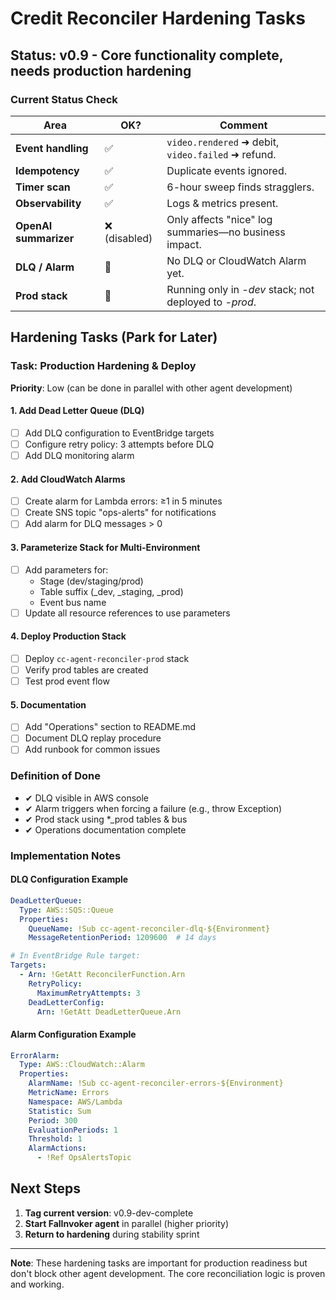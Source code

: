 # Credit Reconciler Hardening Tasks

## Status: v0.9 - Core functionality complete, needs production hardening

### Current Status Check

| Area                  | OK?          | Comment                                                |
| --------------------- | ------------ | ------------------------------------------------------ |
| **Event handling**    | ✅            | `video.rendered` ➜ debit, `video.failed` ➜ refund.     |
| **Idempotency**       | ✅            | Duplicate events ignored.                              |
| **Timer scan**        | ✅            | 6-hour sweep finds stragglers.                         |
| **Observability**     | ✅            | Logs & metrics present.                                |
| **OpenAI summarizer** | ❌ (disabled) | Only affects "nice" log summaries—no business impact.  |
| **DLQ / Alarm**       | 🚫           | No DLQ or CloudWatch Alarm yet.                        |
| **Prod stack**        | 🚫           | Running only in *-dev* stack; not deployed to *-prod*. |

## Hardening Tasks (Park for Later)

### Task: Production Hardening & Deploy

**Priority**: Low (can be done in parallel with other agent development)

#### 1. Add Dead Letter Queue (DLQ)
- [ ] Add DLQ configuration to EventBridge targets
- [ ] Configure retry policy: 3 attempts before DLQ
- [ ] Add DLQ monitoring alarm

#### 2. Add CloudWatch Alarms
- [ ] Create alarm for Lambda errors: ≥1 in 5 minutes
- [ ] Create SNS topic "ops-alerts" for notifications
- [ ] Add alarm for DLQ messages > 0

#### 3. Parameterize Stack for Multi-Environment
- [ ] Add parameters for:
  - Stage (dev/staging/prod)
  - Table suffix (_dev, _staging, _prod)
  - Event bus name
- [ ] Update all resource references to use parameters

#### 4. Deploy Production Stack
- [ ] Deploy `cc-agent-reconciler-prod` stack
- [ ] Verify prod tables are created
- [ ] Test prod event flow

#### 5. Documentation
- [ ] Add "Operations" section to README.md
- [ ] Document DLQ replay procedure
- [ ] Add runbook for common issues

### Definition of Done
- ✔ DLQ visible in AWS console
- ✔ Alarm triggers when forcing a failure (e.g., throw Exception)
- ✔ Prod stack using *_prod tables & bus
- ✔ Operations documentation complete

### Implementation Notes

#### DLQ Configuration Example
```yaml
DeadLetterQueue:
  Type: AWS::SQS::Queue
  Properties:
    QueueName: !Sub cc-agent-reconciler-dlq-${Environment}
    MessageRetentionPeriod: 1209600  # 14 days

# In EventBridge Rule target:
Targets:
  - Arn: !GetAtt ReconcilerFunction.Arn
    RetryPolicy:
      MaximumRetryAttempts: 3
    DeadLetterConfig:
      Arn: !GetAtt DeadLetterQueue.Arn
```

#### Alarm Configuration Example
```yaml
ErrorAlarm:
  Type: AWS::CloudWatch::Alarm
  Properties:
    AlarmName: !Sub cc-agent-reconciler-errors-${Environment}
    MetricName: Errors
    Namespace: AWS/Lambda
    Statistic: Sum
    Period: 300
    EvaluationPeriods: 1
    Threshold: 1
    AlarmActions:
      - !Ref OpsAlertsTopic
```

## Next Steps

1. **Tag current version**: v0.9-dev-complete
2. **Start FalInvoker agent** in parallel (higher priority)
3. **Return to hardening** during stability sprint

---

**Note**: These hardening tasks are important for production readiness but don't block other agent development. The core reconciliation logic is proven and working.